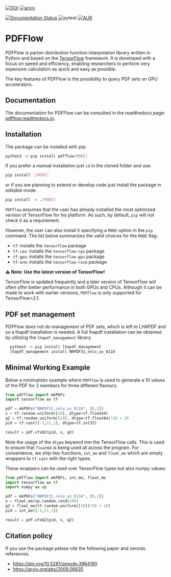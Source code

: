 [![DOI](https://zenodo.org/badge/238731330.svg)](https://zenodo.org/badge/latestdoi/238731330)
[![arxiv](https://img.shields.io/badge/arXiv-hep--ph%2F2009.06635-%23B31B1B.svg)](https://arxiv.org/abs/2009.06635)

[![Documentation Status](https://readthedocs.org/projects/pdfflow/badge/?version=latest)](https://pdfflow.readthedocs.io/en/latest/?badge=latest)
![pytest](https://github.com/N3PDF/pdfflow/workflows/pytest/badge.svg)
[![AUR](https://img.shields.io/aur/version/python-pdfflow)](https://aur.archlinux.org/packages/python-pdfflow)

# PDFFlow

PDFFlow is parton distribution function interpolation library written in Python and based on the [TensorFlow](https://www.tensorflow.org/) framework. It is developed with a focus on speed and efficiency, enabling researchers to perform very expensive calculation as quick and easy as possible.

The key features of PDFFlow is the possibility to query PDF sets on GPU accelerators.

## Documentation

The documentation for PDFFlow can be consulted in the readthedocs page: [pdfflow.readthedocs.io](https://pdfflow.readthedocs.io/en/latest).

## Installation

The package can be installed with pip:

```bash
python3 -m pip install pdfflow[MODE]
```

If you prefer a manual installation just `cd` in the cloned folder and use:

```bash
pip install .[MODE]
```

or if you are planning to extend or develop code just install the package in
editable mode:

```bash
pip install -e .[MODE]
```

`PDFFlow` assumes that the user has already installed the most optimized version
of TensorFlow for his platform. As such, by default, `pip` will not check it as
a requirement.

However, the user can also install it specifying a `MODE` option in the
`pip` command. The list below summarizes the valid choices for the `MODE` flag:

- `tf`: installs the `tensorflow` package
- `tf-cpu`: installs the `tensorflow-cpu` package
- `tf-gpu`: installs the `tensorflow-gpu` package
- `tf-arm`: installs the `tensorflow-rocm` package

**⚠ Note: Use the latest version of TensorFlow!**

TensorFlow is updated frequently and a later version of TensorFlow will often
offer better performance in both GPUs and CPUs.
Although it can be made to work with earlier versions, `PDFFlow` is only
supported for TensorFlow>2.1.

## PDF set management

PDFFlow does not do management of PDF sets, which is left to LHAPDF and so a lhapdf installation is needed.
A full lhapdf installation can be obtained by utilizing the `lhapdf_management` library.

```bash
  python3 -m pip install lhapdf_management
  lhapdf_management install NNPDF31_nnlo_as_0118
```

## Minimal Working Example

Below a minimalistic example where `PDFFlow` is used to generate a 10 values of the PDF
for 2 members for three different flavours.

```python
from pdfflow import mkPDFs
import tensorflow as tf

pdf = mkPDFs("NNPDF31_nnlo_as_0118", [0,2])
x = tf.random.uniform([10], dtype=tf.float64)
q2 = tf.random.uniform([10], dtype=tf.float64)*20 + 10
pid = tf.cast([-1,21,1], dtype=tf.int32)

result = pdf.xfxQ2(pid, x, q2)
```

Note the usage of the `dtype` keyword inm the TensorFlow calls.
This is used to ensure that `float64` is being used all across the program.
For convenience, we ship two functions, `int_me` and `float_me` which are simply
wrappers to `tf.cast` with the right types.

These wrappers can be used over TensorFlow types but also numpy values:

```python
from pdfflow import mkPDFs, int_me, float_me
import tensorflow as tf
import numpy as np

pdf = mkPDFs("NNPDF31_nnlo_as_0118", [0,2])
x = float_me(np.random.rand(10))
q2 = float_me(tf.random.uniform([10])*20 + 10)
pid = int_me([-1,21,1])

result = pdf.xfxQ2(pid, x, q2)
```

## Citation policy

If you use the package pelase cite the following paper and zenodo references:

- https://doi.org/10.5281/zenodo.3964190
- https://arxiv.org/abs/2009.06635
